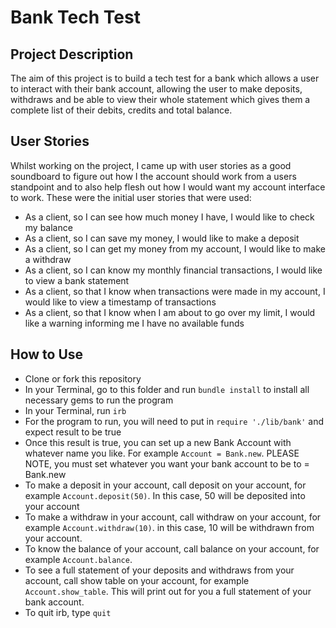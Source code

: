 # Bank Tech Test

## Project Description

The aim of this project is to build a tech test for a bank which allows a user to interact with their bank account, allowing the user to make deposits, withdraws and be able to view their whole statement which gives them a complete list of their debits, credits and total balance.  

## User Stories

Whilst working on the project, I came up with user stories as a good soundboard to figure out how I the account should work from a users standpoint and to also help flesh out how I would want my account interface to work. These were the initial user stories that were used:

- As a client, so I can see how much money I have, I would like to check my balance
- As a client, so I can save my money, I would like to make a deposit
- As a client, so I can get my money from my account, I would like to make a withdraw
- As a client, so I can know my monthly financial transactions, I would like to view a bank statement
- As a client, so that I know when transactions were made in my account, I would like to view a timestamp of transactions
- As a client, so that I know when I am about to go over my limit, I would like a warning informing me I have no available funds


## How to Use

- Clone or fork this repository
- In your Terminal, go to this folder and run `bundle install` to install all necessary gems to run the program
- In your Terminal, run `irb`
- For the program to run, you will need to put in `require './lib/bank'` and expect result to be true
- Once this result is true, you can set up a new Bank Account with whatever name you like. For example `Account = Bank.new`. PLEASE NOTE, you must set whatever you want your bank account to be to = Bank.new
- To make a deposit in your account, call deposit on your account, for example `Account.deposit(50)`. In this case, 50 will be deposited into your account
- To make a withdraw in your account, call withdraw on your account, for example `Account.withdraw(10)`. in this case, 10 will be withdrawn from your account.
- To know the balance of your account, call balance on your account, for example `Account.balance`.
- To see a full statement of your deposits and withdraws from your account, call show table on your account, for example  `Account.show_table`. This will print out for you a full statement of your bank account.
- To quit irb, type `quit`
